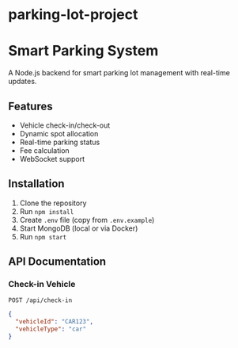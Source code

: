 # parking-lot-project

# Smart Parking System

A Node.js backend for smart parking lot management with real-time updates.

## Features
- Vehicle check-in/check-out
- Dynamic spot allocation
- Real-time parking status
- Fee calculation
- WebSocket support

## Installation
1. Clone the repository
2. Run `npm install`
3. Create `.env` file (copy from `.env.example`)
4. Start MongoDB (local or via Docker)
5. Run `npm start`

## API Documentation

### Check-in Vehicle
`POST /api/check-in`
```json
{
  "vehicleId": "CAR123",
  "vehicleType": "car"
}